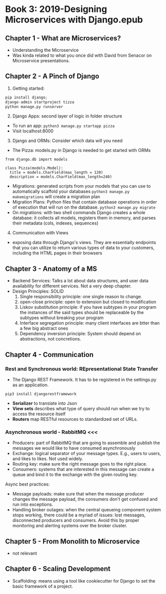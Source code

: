 # Book 3: 2019-Designing Microservices with Django.epub

## Chapter 1 - What are Microservices?

- Understanding the Microservice
- Was kinda related to what you once did with David from Senacor on Microservice presentations.

## Chapter 2 - A Pinch of Django

1. Getting started:
```python
pip install django;
django-admin startproject tizza
python manage.py runserver
```

2. Django Apps: second layer of logic in folder structure
- To run an app: `python3 manage.py startapp pizza`
-  Visit localhost:8000
3. Django and ORMs: Consider which data will you need
- The Pizza: models.py in Django is needed to get started with ORMs
```python3
from django.db import models

class Pizza(models.Model):
  title = models.CharField(max_length = 120)
  description = models.CharField(max_length=240)
```
- Migrations: generated scripts from your models that you can use to automatically scaffold your databases `python3 manage.py makemigrations` will create a migration plan
- Migration Plans: Python files that contain database operations in order of execution that will run on the database.  `python3 manage.py migrate`
- On migrations: with two shell commands Django creates a whole database: it collects all models, registers them in memory, and parses their metadata (cols, indexes, sequences)

4. Communication with Views
- exposing data through Django's views. They are essentially endpoints that you can utilize to return various types of data to your customers, including the HTML pages in their browsers

## Chapter 3 - Anatomy of a MS

- Backend Services: Talks a lot about data structures, and user data availability for different services. Not a very deep chapter.
- Design Principles: SOLID
  1. Single responsibility principle: one single reason to change.
  2. open-close principle: open to extension but closed to modification
  3. Liskov substitution principle: if you have subtypes in your program the instances of the said types should be replaceable by the subtypes without breaking your program
  4. Interface segregation principle: many client interfaces are btter than a few big abstract ones
  5. Dependency inversion principle: System should depend on abstractions, not concretions.

## Chapter 4 - Communication

### Rest and Synchronous world: REpresentational State Transfer
- The Django REST Framework. It has to be registered in the settings.py as an application.
```python3
pip3 install djangorestframework
```
- __Serializer__ to translate into Json
- __View sets__ describes what type of query should run when we try to access the resource itself
- __Routers__ map RESTful resources to standardized set of URLs.

### Asynchronous world - RabbitMQ <<<
- Producers: part of RabbitMQ that are going to assemble and publish the messages we would like to have consumed asynchronously
- Exchange: logical separator of your message types. E.g., users to users, and likes to likes. Not used widely.
- Routing key: make sure the right message goes to the right place.
- Consumers: systems that are interested in this message can create a queue and bind it to the exchange with the given routing key.

Async best practices:

- Message payloads: make sure that when the message producer changes the message payload, the consumers don't get confused and run into exceptions.
- Handling broker outages: when the central queueing component system stops working, there could be a myriad of issues: lost messages, disconnected producers and consumers. Avoid this by proper monitoring and alerting systems over the broker cluster.

## Chapter 5 - From Monolith to Microservice
 - not relevant

## Chapter 6 - Scaling Development

- Scaffolding: means using a tool like cookiecutter for Django to set the basic framework of a project.

